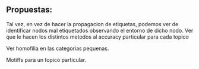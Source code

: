 ## Propuestas:

Tal vez, en vez de hacer la propagacion de etiquetas, podemos ver de identificar nodos mal etiquetados observando el entorno de dicho nodo.
Ver que le hacen los distintos metodos al accuracy particular para cada topico

Ver homofilia en las categorias pequenas.

Motiffs para un topico particular.